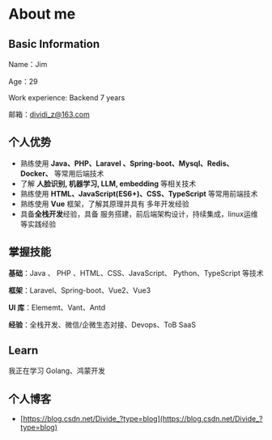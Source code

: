 # About me

## Basic Information

Name：Jim

Age：29

Work experience: Backend 7 years

邮箱：<dividi_z@163.com>

## 个人优势

- 熟练使用  **Java、PHP、Laravel 、Spring-boot、Mysql、Redis、Docker、** 等常用后端技术
- 了解 **人脸识别, 机器学习, LLM, embedding** 等相关技术
- 熟练使用 **HTML、JavaScript(ES6+)、CSS、TypeScript** 等常用前端技术
- 熟练使用 **Vue** 框架，了解其原理并具有 多年开发经验
- 具备**全栈开发**经验，具备 服务搭建，前后端架构设计，持续集成，linux运维 等实践经验

## 掌握技能

**基础**：Java 、 PHP 、HTML、CSS、JavaScript、 Python、TypeScript 等技术

**框架**：Laravel、Spring-boot、Vue2、Vue3

**UI 库**：Elememt、Vant、Antd 

**经验**：全栈开发、微信/企微生态对接、Devops、ToB SaaS

## Learn

我正在学习 Golang、鸿蒙开发

## 个人博客

- [https://blog.csdn.net/Divide_?type=blog](https://blog.csdn.net/Divide_?type=blog)
